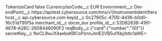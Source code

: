 <?xml version="1.0" encoding="UTF-8"?>
<CustomMetadata xmlns="http://soap.sforce.com/2006/04/metadata" xmlns:xsi="http://www.w3.org/2001/XMLSchema-instance" xmlns:xsd="http://www.w3.org/2001/XMLSchema">
    <label>TokenizeCard</label>
    <protected>false</protected>
    <values>
        <field>CurrencyIsoCode__c</field>
        <value xsi:type="xsd:string">EUR</value>
    </values>
    <values>
        <field>Enviornment__c</field>
        <value xsi:type="xsd:string">Dev</value>
    </values>
    <values>
        <field>endPoint__c</field>
        <value xsi:type="xsd:string">https://apitest.cybersource.com/tms/v1/instrumentidentifiers</value>
    </values>
    <values>
        <field>host__c</field>
        <value xsi:type="xsd:string">api.cybersource.com</value>
    </values>
    <values>
        <field>keyid__c</field>
        <value xsi:type="xsd:string">0c27905c-4700-4d36-b0d0-16c51d795f5a</value>
    </values>
    <values>
        <field>merchant_id__c</field>
        <value xsi:type="xsd:string">dxcm_eur</value>
    </values>
    <values>
        <field>profile_id__c</field>
        <value xsi:type="xsd:string">52D82836-4181-4678-A26C-2608446090F2</value>
    </values>
    <values>
        <field>reqBody__c</field>
        <value xsi:type="xsd:string">{&quot;card&quot;:{&quot;number&quot;:&quot;{0}&quot;}}</value>
    </values>
    <values>
        <field>secretKey__c</field>
        <value xsi:type="xsd:string">NoCL9wJX4aebsKBCoPznnJmIE2VB5ufXbj/btlc1aWE=</value>
    </values>
</CustomMetadata>
